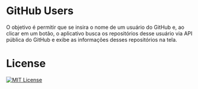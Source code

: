 # GitHub Users

 O objetivo é permitir que se insira o nome de um usuário do GitHub e, ao clicar em um botão, o aplicativo busca os repositórios desse usuário via API pública do GitHub e exibe as informações desses repositórios na tela.

 # License

 [![MIT License](https://img.shields.io/badge/License-MIT-green.svg)](./LICENSE)
